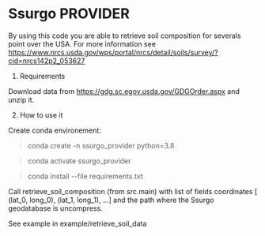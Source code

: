 Ssurgo PROVIDER
==============

By using this code you are able to retrieve soil composition for severals point over the USA.
For more information see https://www.nrcs.usda.gov/wps/portal/nrcs/detail/soils/survey/?cid=nrcs142p2_053627

1. Requirements

Download data from https://gdg.sc.egov.usda.gov/GDGOrder.aspx and unzip it.

2. How to use it

Create conda environement: 
> conda create -n ssurgo_provider python=3.8

> conda activate ssurgo_provider

> conda install --file requirements.txt

Call retrieve_soil_composition (from src.main) with list of fields coordinates [ (lat_0, long_0), (lat_1, long_1), ...]
and the path where the Ssurgo geodatabase is uncompress.

See example in example/retrieve_soil_data

